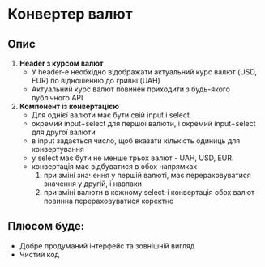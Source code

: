 # Конвертер валют

## Опис

1. **Header з курсом валют**
   - У header-е необхідно відображати актуальний курс валют (USD, EUR) по відношенню до гривні (UAH)
   - Актуальний курс валют повинен приходити з будь-якого публічного API
1. **Компонент із конвертацією**
   - Для однієї валюти має бути свій input і select.
   - окремий input+select для першої валюти, і окремий input+select для другої валюти
   - в input задається число, щоб вказати кількість одиниць для конвертування
   - у select має бути не менше трьох валют - UAH, USD, EUR.
   - конвертація має відбуватися в обох напрямках
     1. при зміні значення у першій валюті, має перераховуватися значення у другій, і навпаки
     1. при зміні валюти в кожному select-і конвертація обох валют повинна перераховуватися коректно

## Плюсом буде:

- Добре продуманий інтерфейс та зовнішній вигляд
- Чистий код
